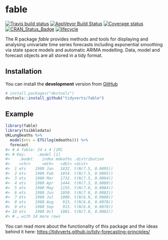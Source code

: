
<!-- README.md is generated from README.Rmd. Please edit that file -->

# fable

[![Travis build
status](https://travis-ci.org/tidyverts/fable.svg?branch=master)](https://travis-ci.org/tidyverts/fable)
[![AppVeyor Build
Status](https://ci.appveyor.com/api/projects/status/github/tidyverts/fable?branch=master&svg=true)](https://ci.appveyor.com/project/tidyverts/fable)
[![Coverage
status](https://codecov.io/gh/tidyverts/fable/branch/master/graph/badge.svg)](https://codecov.io/github/tidyverts/fable?branch=master)
[![CRAN\_Status\_Badge](http://www.r-pkg.org/badges/version/fable)](https://cran.r-project.org/package=fable)
[![lifecycle](https://img.shields.io/badge/lifecycle-experimental-orange.svg)](https://www.tidyverse.org/lifecycle/#experimental)

The R package *fable* provides methods and tools for displaying and
analysing univariate time series forecasts including exponential
smoothing via state space models and automatic ARIMA modelling. Data,
model and forecast objects are all stored in a tidy format.

## Installation

You can install the **development** version from
[GitHub](https://github.com/tidyverts/fable)

``` r
# install.packages("devtools")
devtools::install_github("tidyverts/fable")
```

## Example

``` r
library(fable)
library(tsibbledata)
UKLungDeaths %>%
  model(ets = ETS(log(mdeaths))) %>%
  forecast
#> # A fable: 24 x 4 [1M]
#> # Key:     .model [1]
#>    .model    index mdeaths .distribution    
#>    <chr>     <mth>   <dbl> <dist>           
#>  1 ets    1980 Jan   1832. t(N(7.5, 0.0095))
#>  2 ets    1980 Feb   1854. t(N(7.5, 0.0095))
#>  3 ets    1980 Mar   1732. t(N(7.5, 0.0094))
#>  4 ets    1980 Apr   1444. t(N(7.3, 0.0089))
#>  5 ets    1980 May   1155. t(N(7.0, 0.0084))
#>  6 ets    1980 Jun   1050. t(N(7.0, 0.0082))
#>  7 ets    1980 Jul   1000. t(N(6.9, 0.0080))
#>  8 ets    1980 Aug    915. t(N(6.8, 0.0078))
#>  9 ets    1980 Sep    915. t(N(6.8, 0.0078))
#> 10 ets    1980 Oct   1081. t(N(7.0, 0.0082))
#> # … with 14 more rows
```

You can read more about the functionality of this package and the ideas
behind it here:
<https://tidyverts.github.io/tidy-forecasting-principles/>
